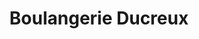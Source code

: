 ---
title: "Boulangerie Ducreux"
url: /saint-laurent-de-chamousset/boulangerie-ducreux/
shop: boulangerie
---